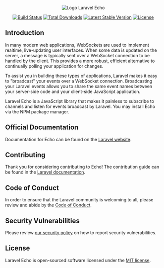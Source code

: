 <p align="center"><img src="/art/logo.svg" alt="Logo Laravel Echo"></p>

<p align="center">
<a href="https://github.com/laravel/echo/actions"><img src="https://github.com/laravel/echo/workflows/tests/badge.svg" alt="Build Status"></a>
<a href="https://www.npmjs.com/package/laravel-echo"><img src="https://img.shields.io/npm/dt/laravel-echo" alt="Total Downloads"></a>
<a href="https://www.npmjs.com/package/laravel-echo"><img src="https://img.shields.io/npm/v/laravel-echo" alt="Latest Stable Version"></a>
<a href="https://www.npmjs.com/package/laravel-echo"><img src="https://img.shields.io/npm/l/laravel-echo" alt="License"></a>
</p>

## Introduction

In many modern web applications, WebSockets are used to implement realtime, live-updating user interfaces. When some data is updated on the server, a message is typically sent over a WebSocket connection to be handled by the client. This provides a more robust, efficient alternative to continually polling your application for changes.

To assist you in building these types of applications, Laravel makes it easy to "broadcast" your events over a WebSocket connection. Broadcasting your Laravel events allows you to share the same event names between your server-side code and your client-side JavaScript application.

Laravel Echo is a JavaScript library that makes it painless to subscribe to channels and listen for events broadcast by Laravel. You may install Echo via the NPM package manager.

## Official Documentation

Documentation for Echo can be found on the [Laravel website](https://laravel.com/docs/broadcasting).

## Contributing

Thank you for considering contributing to Echo! The contribution guide can be found in the [Laravel documentation](https://laravel.com/docs/contributions).

## Code of Conduct

In order to ensure that the Laravel community is welcoming to all, please review and abide by the [Code of Conduct](https://laravel.com/docs/contributions#code-of-conduct).

## Security Vulnerabilities

Please review [our security policy](https://github.com/laravel/echo/security/policy) on how to report security vulnerabilities.

## License

Laravel Echo is open-sourced software licensed under the [MIT license](LICENSE.md).
